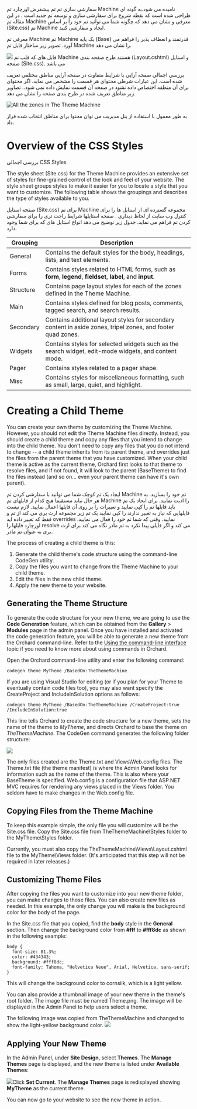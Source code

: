 
سفارشی سازی تم 
تم پیشفرض اورچارد تم Machine نامیده می شود.به گونه ای طراحی شده است که نقطه شروع برای سفارشی سازی و توسعه تم جدید است .
در این مقاله تم Machine معرفی و نشان می دهد که چگونه شما می توانید تم خود را بر اساس (Site.css) تم Machine ایجاد و سفارشی کنید.



معرفی تم Machine
تم Machine یک پایه (Base) قدرتمند و انعطاف پذیر را فراهم می آورد. تصویر زیر ساختار فایل تم Machine  را نشان می دهد. 



![](../Upload/screenshots/ThemeMachine_structure.PNG)
فایل های  که قلب تم Machine هستند طرح صفحه بندی (Layout.cshtml) و استایل صفحه (Site.css). می باشد


بررسی اجمالی صفحه آرایی
با شرایط متفاوت در صفحه آرایی مناطق مختلفی تعریف شده است.  این عبارات شرطی محتوای هر قسمت را مشخص می نماید. اگر محتوای برای آن منطقه اختصاص داده نشود در صفحه آن قسمت نمایش داده نمی شود..
تصاویر زیر مناطق تعریف شده در طرح بندی صفحه را نشان می دهد.


![All the zones in The Theme Machine](../Attachments/Anatomy-of-a-theme/TheThemeMachineZoneScreenshot.PNG)

 
به طور معمول با استفاده از پنل مدیریت می توان محتوا برای مناطق انتخاب شده قرار داد.

# Overview of the CSS Styles
بررسی اجمالی CSS Styles


The style sheet (Site.css) for the Theme Machine provides an extensive set of styles for fine-grained control of the look and feel of your website. The style sheet groups styles to make it easier for you to locate a style that you want to customize. The following table shows the groupings and describes the type of styles available to you.

صفحه استایل (Site.css) برای تم Machine مجموعه گسترده ای از  استایل ها را برای کنترل وب سایت از لحاظ دیداری . صفحه استایلها شرایط راحت تری را برای سفارشی کردن تم فراهم می نماید. جدول زیر توضیح می دهد انواع استایل های که برای شما وجود دارد.

Grouping  | Description
--------- | ------------------------------------------------------------------------------------------------------------
General   | Contains the default styles for the body, headings, lists, and text elements.
Forms     | Contains styles related to HTML forms, such as **form**, **legend**, **fieldset**, **label**, and **input**.
Structure | Contains page layout styles for each of the zones defined in the Theme Machine.
Main      | Contains styles defined for blog posts, comments, tagged search, and search results.
Secondary | Contains additional layout styles for secondary content in aside zones, tripel zones, and footer quad zones.
Widgets   | Contains styles for selected widgets such as the search widget, edit-mode widgets, and content mode.
Pager     | Contains styles related to a pager shape.
Misc      | Contains styles for miscellaneous formatting, such as small, large, quiet, and highlight.

# Creating a Child Theme
You can create your own theme by customizing the Theme Machine. However, you should not edit the Theme Machine files directly. Instead, you should create a child theme and copy any files that you intend to change into the child theme. You don't need to copy any files that you do not intend to change -- a child theme inherits from its parent theme, and overrides just the files from the parent theme that you have customized.  When your child theme is active as the current theme, Orchard first looks to that theme to resolve files, and if not found, it will look to the parent (BaseTheme) to find the files instead (and so on... even your parent theme can have it's own parent).

ایجاد یک تم کوچک
شما می توانید با سفارشی کردن تم Machine تم خود را بسازید. به هر حال نباید مستقیما هیچ کدام از فایلهای تم Machine را ادیت نمایید. برای ایجاد یک تم باید فایلها تم را کپی نمایید و تغییرات را بر روی آن فایلها اعمال نمایید. 
لازم نیست فایلهایی که نیاز به تغییر ندارند را کپی نمایید یک تم زیر مجموعه ارث بری می کند از تم  و فقط  که تغییر داده اید   overrides نمایید. وقتی که شما تم خود را فعال می نمایید. اورچارد فایلها را resolve  می کند و اگر فایلی پیدا نکرد به تم مادر نگاه می کند برای ارث بری به عنوان تم مادر. 


The process of creating a child theme is this:

1. Generate the child theme's code structure using the command-line CodeGen utility.
2. Copy the files you want to change from the Theme Machine to your child theme.
3. Edit the files in the new child theme.
4. Apply the new theme to your website.


## Generating the Theme Structure
To generate the code structure for your new theme, we are going to use the **Code Generation** feature, which can be obtained from the **Gallery** > **Modules** page in the admin panel.  Once you have installed and activated the code generation feature, you will be able to generate a new theme from the Orchard command-line.  Refer to the [Using the command-line interface](Using-the-command-line-interface) topic if you need to know more about using commands in Orchard.

Open the Orchard command-line utility and enter the following command:

    
    codegen theme MyTheme /BasedOn:TheThemeMachine


If you are using Visual Studio for editing (or if you plan for your Theme to eventually contain code files too), you may also want specify the CreateProject and IncludeInSolution options as follows:

    
    codegen theme MyTheme /BasedOn:TheThemeMachine /CreateProject:true /IncludeInSolution:true



This line tells Orchard to create the code structure for a new theme, sets the name of the theme to _MyTheme_, and directs Orchard to base the theme on _TheThemeMachine_. The CodeGen command generates the following folder structure:

![](../Upload/screenshots/NewTheme_structure.PNG)

The only files created are the Theme.txt and Views\Web.config files. The Theme.txt file (the theme manifest) is where the Admin Panel looks for information such as the name of the theme.  This is also where your BaseTheme is specified. Web.config is a configuration file that ASP.NET MVC requires for rendering any views placed in the Views folder. You seldom have to make changes in the Web.config file. 


## Copying Files from the Theme Machine
To keep this example simple, the only file you will customize will be the Site.css file. Copy the Site.css file from TheThemeMachine\Styles folder to the MyTheme\Styles folder.

Currently, you must also copy the TheThemeMachine\Views\Layout.cshtml file to the MyTheme\Views folder. (It's anticipated that this step will not be required in later releases.)


## Customizing Theme Files
After copying the files you want to customize into your new theme folder, you can make changes to those files. You can also create new files as needed. In this example, the only change you will make is the background color for the body of the page. 

In the Site.css file that you copied, find the **body** style in the **General** section. Then change the background color from **#fff** to **#fff8dc** as shown in the following example:

    body { 
      font-size: 81.3%;
      color: #434343;
      background: #fff8dc; 
      font-family: Tahoma, "Helvetica Neue", Arial, Helvetica, sans-serif;
    }
This will change the background color to cornsilk, which is a light yellow.

You can also provide a thumbnail image of your new theme in the theme's root folder. The image file must be named Theme.png. The image will be displayed in the Admin Panel to help users select a theme.

The following image was copied from TheThemeMachine and changed to show the light-yellow background color. 
![](../Upload/screenshots/NewTheme_thumbnail.PNG)

## Applying Your New Theme
In the Admin Panel, under **Site Design**, select **Themes**. The **Manage Themes** page is displayed, and the new theme is listed under **Available Themes**:


![](../Upload/screenshots/themes_available.png)Click **Set Current**. The **Manage Themes** page is redisplayed showing **MyTheme** as the current theme.

You can now go to your website to see the new theme in action. 
